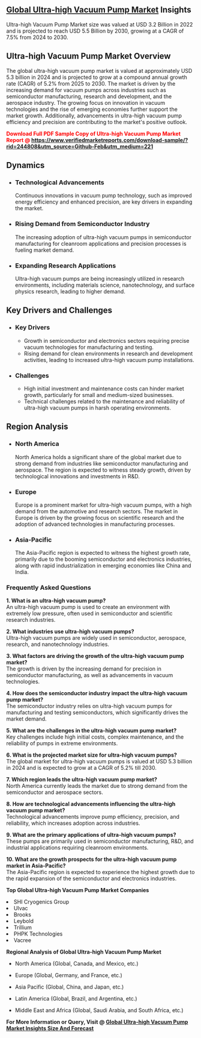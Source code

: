 <h2><a href="https://www.verifiedmarketreports.com/download-sample/?rid=244808&amp;utm_source=Github&amp;utm_medium=221" target="_blank">Global Ultra-high Vacuum Pump Market</a> Insights</h2><p>Ultra-high Vacuum Pump Market size was valued at USD 3.2 Billion in 2022 and is projected to reach USD 5.5 Billion by 2030, growing at a CAGR of 7.5% from 2024 to 2030.</p><p><h2>Ultra-high Vacuum Pump Market Overview</h2> <p>The global ultra-high vacuum pump market is valued at approximately USD 5.3 billion in 2024 and is projected to grow at a compound annual growth rate (CAGR) of 5.2% from 2025 to 2030. The market is driven by the increasing demand for vacuum pumps across industries such as semiconductor manufacturing, research and development, and the aerospace industry. The growing focus on innovation in vacuum technologies and the rise of emerging economies further support the market growth. Additionally, advancements in ultra-high vacuum pump efficiency and precision are contributing to the market's positive outlook.</p> <p><strong><p><span class=""><span style="color: #ff0000;"><strong>Download Full PDF Sample Copy of Ultra-high Vacuum Pump Market Report</strong> @ </span><a href="https://www.verifiedmarketreports.com/download-sample/?rid=244808&amp;utm_source=Github-Feb&amp;utm_medium=221" target="_blank">https://www.verifiedmarketreports.com/download-sample/?rid=244808&amp;utm_source=Github-Feb&amp;utm_medium=221</a></span></p></strong></p> <h2>Dynamics</h2> <ul> <li><h3>Technological Advancements</h3> Continuous innovations in vacuum pump technology, such as improved energy efficiency and enhanced precision, are key drivers in expanding the market.</li> <li><h3>Rising Demand from Semiconductor Industry</h3> The increasing adoption of ultra-high vacuum pumps in semiconductor manufacturing for cleanroom applications and precision processes is fueling market demand.</li> <li><h3>Expanding Research Applications</h3> Ultra-high vacuum pumps are being increasingly utilized in research environments, including materials science, nanotechnology, and surface physics research, leading to higher demand.</li> </ul> <h2>Key Drivers and Challenges</h2> <ul> <li><h3>Key Drivers</h3> <ul> <li>Growth in semiconductor and electronics sectors requiring precise vacuum technologies for manufacturing and testing.</li> <li>Rising demand for clean environments in research and development activities, leading to increased ultra-high vacuum pump installations.</li> </ul> </li> <li><h3>Challenges</h3> <ul> <li>High initial investment and maintenance costs can hinder market growth, particularly for small and medium-sized businesses.</li> <li>Technical challenges related to the maintenance and reliability of ultra-high vacuum pumps in harsh operating environments.</li> </ul> </li> </ul> <h2>Region Analysis</h2> <ul> <li><h3>North America</h3> North America holds a significant share of the global market due to strong demand from industries like semiconductor manufacturing and aerospace. The region is expected to witness steady growth, driven by technological innovations and investments in R&D.</li> <li><h3>Europe</h3> Europe is a prominent market for ultra-high vacuum pumps, with a high demand from the automotive and research sectors. The market in Europe is driven by the growing focus on scientific research and the adoption of advanced technologies in manufacturing processes.</li> <li><h3>Asia-Pacific</h3> The Asia-Pacific region is expected to witness the highest growth rate, primarily due to the booming semiconductor and electronics industries, along with rapid industrialization in emerging economies like China and India.</li> </ul> <h3>Frequently Asked Questions</h3> <p><strong>1. What is an ultra-high vacuum pump?</strong><br> An ultra-high vacuum pump is used to create an environment with extremely low pressure, often used in semiconductor and scientific research industries.</p> <p><strong>2. What industries use ultra-high vacuum pumps?</strong><br> Ultra-high vacuum pumps are widely used in semiconductor, aerospace, research, and nanotechnology industries.</p> <p><strong>3. What factors are driving the growth of the ultra-high vacuum pump market?</strong><br> The growth is driven by the increasing demand for precision in semiconductor manufacturing, as well as advancements in vacuum technologies.</p> <p><strong>4. How does the semiconductor industry impact the ultra-high vacuum pump market?</strong><br> The semiconductor industry relies on ultra-high vacuum pumps for manufacturing and testing semiconductors, which significantly drives the market demand.</p> <p><strong>5. What are the challenges in the ultra-high vacuum pump market?</strong><br> Key challenges include high initial costs, complex maintenance, and the reliability of pumps in extreme environments.</p> <p><strong>6. What is the projected market size for ultra-high vacuum pumps?</strong><br> The global market for ultra-high vacuum pumps is valued at USD 5.3 billion in 2024 and is expected to grow at a CAGR of 5.2% till 2030.</p> <p><strong>7. Which region leads the ultra-high vacuum pump market?</strong><br> North America currently leads the market due to strong demand from the semiconductor and aerospace sectors.</p> <p><strong>8. How are technological advancements influencing the ultra-high vacuum pump market?</strong><br> Technological advancements improve pump efficiency, precision, and reliability, which increases adoption across industries.</p> <p><strong>9. What are the primary applications of ultra-high vacuum pumps?</strong><br> These pumps are primarily used in semiconductor manufacturing, R&D, and industrial applications requiring cleanroom environments.</p> <p><strong>10. What are the growth prospects for the ultra-high vacuum pump market in Asia-Pacific?</strong><br> The Asia-Pacific region is expected to experience the highest growth due to the rapid expansion of the semiconductor and electronics industries.</p> </p><p><strong>Top Global Ultra-high Vacuum Pump Market Companies</strong></p><div data-test-id=""><p><li>SHI Cryogenics Group</li><li> Ulvac</li><li> Brooks</li><li> Leybold</li><li> Trillium</li><li> PHPK Technologies</li><li> Vacree</li></p><div><strong>Regional Analysis of&nbsp;Global Ultra-high Vacuum Pump Market</strong></div><ul><li dir="ltr"><p dir="ltr">North America&nbsp;(Global, Canada, and Mexico, etc.)</p></li><li dir="ltr"><p dir="ltr">Europe (Global, Germany, and France, etc.)</p></li><li dir="ltr"><p dir="ltr">Asia Pacific&nbsp;(Global, China, and Japan, etc.)</p></li><li dir="ltr"><p dir="ltr">Latin America&nbsp;(Global, Brazil, and Argentina, etc.)</p></li><li dir="ltr">Middle East and Africa&nbsp;(Global, Saudi Arabia, and South Africa, etc.)</li></ul><p><strong>For More Information or Query, Visit @&nbsp;</strong><strong><a href="https://www.verifiedmarketreports.com/product/ultra-high-vacuum-pump-market/?utm_source=Github&amp;utm_medium=221" target="_blank">Global Ultra-high Vacuum Pump Market Insights Size And Forecast</a></strong></p></div>
